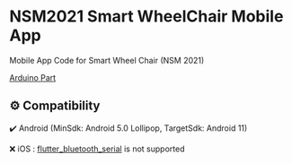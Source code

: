 # NSM2021 Smart WheelChair Mobile App

Mobile App Code for Smart Wheel Chair (NSM 2021)

[Arduino Part](https://github.com/Leomotors/NSM2021-SmartWheelChair-Arduino)

## ⚙️ Compatibility

✔️ Android (MinSdk: Android 5.0 Lollipop, TargetSdk: Android 11)

❌ iOS : [flutter_bluetooth_serial](https://pub.dev/packages/flutter_bluetooth_serial) is not supported
